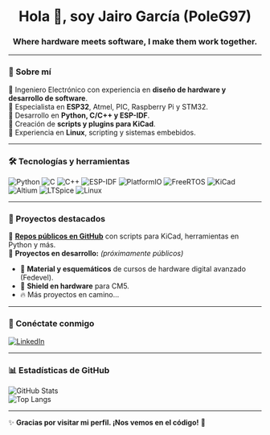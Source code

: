 <h1 align="center">Hola 👋, soy Jairo García (PoleG97)</h1>
<h3 align="center">Where hardware meets software, I make them work together.</h3>

---

### 🔧 Sobre mí  
🔹 Ingeniero Electrónico con experiencia en **diseño de hardware y desarrollo de software**.  
🔹 Especialista en **ESP32**, Atmel, PIC, Raspberry Pi y STM32.  
🔹 Desarrollo en **Python, C/C++ y ESP-IDF**.  
🔹 Creación de **scripts y plugins para KiCad**.  
🔹 Experiencia en **Linux**, scripting y sistemas embebidos.  

---

### 🛠️ Tecnologías y herramientas

![Python](https://img.shields.io/badge/Python-3776AB?style=for-the-badge&logo=python&logoColor=white)
![C](https://img.shields.io/badge/C-00599C?style=for-the-badge&logo=c&logoColor=white)
![C++](https://img.shields.io/badge/C++-00599C?style=for-the-badge&logo=c%2B%2B&logoColor=white)
![ESP-IDF](https://img.shields.io/badge/ESP--IDF-FF0000?style=for-the-badge&logo=espressif&logoColor=white)
![PlatformIO](https://img.shields.io/badge/PlatformIO-FF6600?style=for-the-badge&logo=platformio&logoColor=white)
![FreeRTOS](https://img.shields.io/badge/FreeRTOS-0080FF?style=for-the-badge&logo=freertos&logoColor=white)
![KiCad](https://img.shields.io/badge/KiCad-0078D7?style=for-the-badge&logo=kicad&logoColor=white)
![Altium](https://img.shields.io/badge/Altium-000000?style=for-the-badge&logo=altium-designer&logoColor=white)
![LTSpice](https://img.shields.io/badge/LTSpice-FF4500?style=for-the-badge)
![Linux](https://img.shields.io/badge/Linux-FCC624?style=for-the-badge&logo=linux&logoColor=black)

---

### 📂 Proyectos destacados  

🔹 **[Repos públicos en GitHub](https://github.com/PoleG97?tab=repositories)** con scripts para KiCad, herramientas en Python y más.  
🔹 **Proyectos en desarrollo:** *(próximamente públicos)*  
  - 📡 **Material y esquemáticos** de cursos de hardware digital avanzado (Fedevel).  
  - 🔌 **Shield en hardware** para CM5.  
  - 🔥 Más proyectos en camino...

---

### 🔗 Conéctate conmigo  

[![LinkedIn](https://img.shields.io/badge/LinkedIn-Jairo%20García-0A66C2?style=for-the-badge&logo=linkedin&logoColor=white)](https://www.linkedin.com/in/tu-perfil)  

---

### 📊 Estadísticas de GitHub  

![GitHub Stats](https://github-readme-stats.vercel.app/api?username=PoleG97&show_icons=true&theme=dark)  
![Top Langs](https://github-readme-stats.vercel.app/api/top-langs/?username=PoleG97&layout=compact&theme=dark)  

---

✨ **Gracias por visitar mi perfil. ¡Nos vemos en el código!** 🚀
